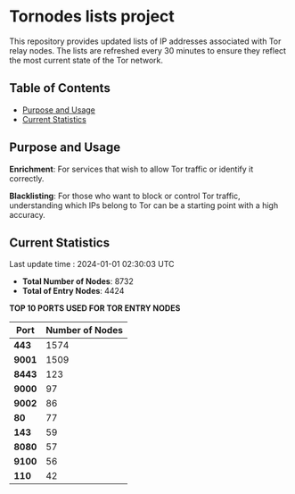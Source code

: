 # Tornodes lists project

This repository provides updated lists of IP addresses associated with Tor relay nodes. The lists are refreshed every 30 minutes to ensure they reflect the most current state of the Tor network.

## Table of Contents

- [Purpose and Usage](#purpose-and-usage)
- [Current Statistics](#current-statistics)


## Purpose and Usage

**Enrichment**: For services that wish to allow Tor traffic or identify it correctly.

**Blacklisting**: For those who want to block or control Tor traffic, understanding which IPs belong to Tor can be a starting point with a high accuracy.

## Current Statistics

Last update time : 2024-01-01 02:30:03 UTC

- **Total Number of Nodes**: 8732
- **Total of Entry Nodes**: 4424

**TOP 10 PORTS USED FOR TOR ENTRY NODES**

| **Port** | **Number of Nodes** |
|------|-----------------|
| **443**   | 1574  |
| **9001**   | 1509  |
| **8443**   | 123  |
| **9000**   | 97  |
| **9002**   | 86  |
| **80**   | 77  |
| **143**   | 59  |
| **8080**   | 57  |
| **9100**   | 56  |
| **110**   | 42  |

